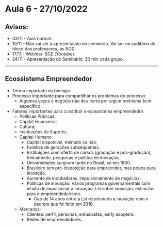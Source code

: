 # Aula 6 - 27/10/2022

## Avisos:
- 03/11 - Aula normal.
- 10/11 - Não vai ser a apresentação do seminário. Vai ser no auditório do bloco dos professores, as 8:20.
- 17/11 - Webinar: SGE (Youtube).
- 24/11 - Apresentação do Seminário: 30 min cada grupo.

---

## Ecossistema Empreendedor

- Termo importado da biologia.
- Processo importante para compartilhar os problemas do processo:
    - Algumas vezes o negócio não deu certo por algum problema bem específico.
- Fatores importantes para constituir o ecossistema empreendedor:
    - Políticas Públicas;
    - Capital Financeiro;
    - Cultura;
    - Instituições de Suporte;
    - Capital Humano;
        - Capital disponível, treinado ou não;
        - Famílias de gerações subsequentes;
        - Instituições com oferta de cursos (gradução e pós-gradução), treinamento, pesquisas e política de inovação;
        - Universidades surgiram tarde no Brasil, só em 1900.
        - Brasileiro tem pré-disposição para empreender, mas pouca para inovação.
        - Aumento de incubadoras, impulsionamento de negócios.
        - Políticas de inovação: Vários programas governamentais com intuito de impulsionar a inovação. Lei sobre inovação, estímulos para o empreendedorismo.
            - Gap de 14 anos entre a Lei relacionado a inovação com o decreto que foi feito em 2018.
    - Mercados;
        - Clientes: perfil, personas, entusiastas, early adopters.
        - Redes de empreendedores.
    
